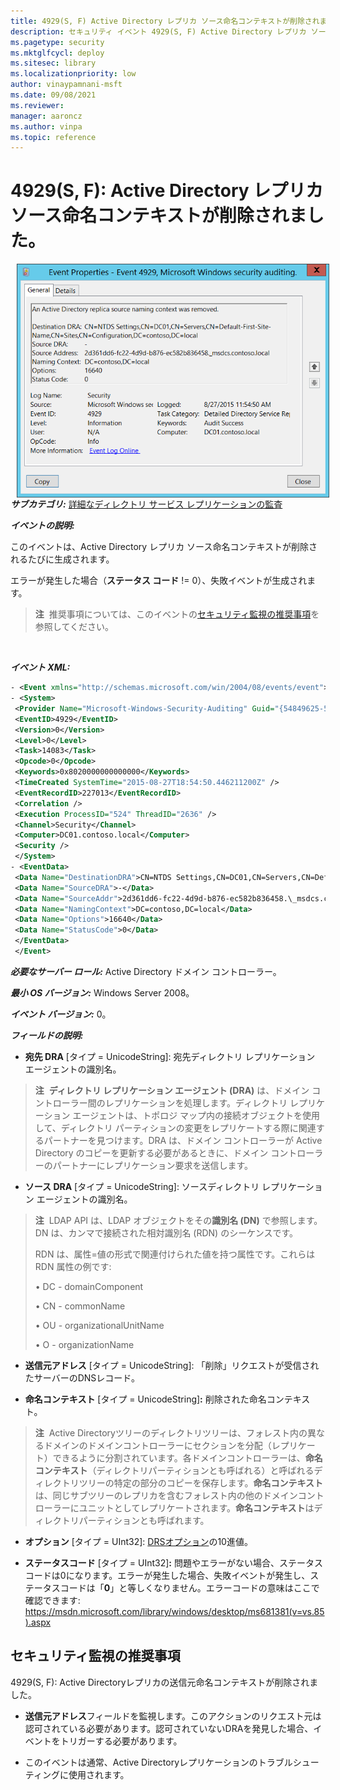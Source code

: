 ```yaml
---
title: 4929(S, F) Active Directory レプリカ ソース命名コンテキストが削除されました。
description: セキュリティ イベント 4929(S, F) Active Directory レプリカ ソース命名コンテキストが削除されましたについて説明します。
ms.pagetype: security
ms.mktglfcycl: deploy
ms.sitesec: library
ms.localizationpriority: low
author: vinaypamnani-msft
ms.date: 09/08/2021
ms.reviewer: 
manager: aaroncz
ms.author: vinpa
ms.topic: reference
---
```


# 4929(S, F): Active Directory レプリカ ソース命名コンテキストが削除されました。

<img src="images/event-4929.png" alt="Event 4929 illustration" width="500" height="374" hspace="10" align="left" />

***サブカテゴリ:***&nbsp;[詳細なディレクトリ サービス レプリケーションの監査](audit-detailed-directory-service-replication.md)

***イベントの説明:***

このイベントは、Active Directory レプリカ ソース命名コンテキストが削除されるたびに生成されます。

エラーが発生した場合（**ステータス コード** != 0）、失敗イベントが生成されます。

> **注**&nbsp;&nbsp;推奨事項については、このイベントの[セキュリティ監視の推奨事項](#security-monitoring-recommendations)を参照してください。

<br clear="all">

***イベント XML:***
```xml
- <Event xmlns="http://schemas.microsoft.com/win/2004/08/events/event">
- <System>
 <Provider Name="Microsoft-Windows-Security-Auditing" Guid="{54849625-5478-4994-A5BA-3E3B0328C30D}" /> 
 <EventID>4929</EventID> 
 <Version>0</Version> 
 <Level>0</Level> 
 <Task>14083</Task> 
 <Opcode>0</Opcode> 
 <Keywords>0x8020000000000000</Keywords> 
 <TimeCreated SystemTime="2015-08-27T18:54:50.446211200Z" /> 
 <EventRecordID>227013</EventRecordID> 
 <Correlation /> 
 <Execution ProcessID="524" ThreadID="2636" /> 
 <Channel>Security</Channel> 
 <Computer>DC01.contoso.local</Computer> 
 <Security /> 
 </System>
- <EventData>
 <Data Name="DestinationDRA">CN=NTDS Settings,CN=DC01,CN=Servers,CN=Default-First-Site-Name,CN=Sites,CN=Configuration,DC=contoso,DC=local</Data> 
 <Data Name="SourceDRA">-</Data> 
 <Data Name="SourceAddr">2d361dd6-fc22-4d9d-b876-ec582b836458.\_msdcs.contoso.local</Data> 
 <Data Name="NamingContext">DC=contoso,DC=local</Data> 
 <Data Name="Options">16640</Data> 
 <Data Name="StatusCode">0</Data> 
 </EventData>
 </Event>
```

***必要なサーバー ロール:*** Active Directory ドメイン コントローラー。

***最小 OS バージョン:*** Windows Server 2008。

***イベント バージョン:*** 0。

***フィールドの説明:***

-   **宛先 DRA** \[タイプ = UnicodeString\]: 宛先ディレクトリ レプリケーション エージェントの識別名。

> **注**&nbsp;&nbsp;**ディレクトリ レプリケーション エージェント (DRA)** は、ドメイン コントローラー間のレプリケーションを処理します。ディレクトリ レプリケーション エージェントは、トポロジ マップ内の接続オブジェクトを使用して、ディレクトリ パーティションの変更をレプリケートする際に関連するパートナーを見つけます。DRA は、ドメイン コントローラーが Active Directory のコピーを更新する必要があるときに、ドメイン コントローラーのパートナーにレプリケーション要求を送信します。

-   **ソース DRA** \[タイプ = UnicodeString\]: ソースディレクトリ レプリケーション エージェントの識別名。

> **注**&nbsp;&nbsp;LDAP API は、LDAP オブジェクトをその**識別名 (DN)** で参照します。DN は、カンマで接続された相対識別名 (RDN) のシーケンスです。
> 
> RDN は、属性=値の形式で関連付けられた値を持つ属性です。これらは RDN 属性の例です:
> 
> • DC - domainComponent
> 
> • CN - commonName
> 
> • OU - organizationalUnitName
> 
> • O - organizationName

-   **送信元アドレス** \[タイプ = UnicodeString\]: 「削除」リクエストが受信されたサーバーのDNSレコード。

-   **命名コンテキスト** \[タイプ = UnicodeString\]**:** 削除された命名コンテキスト。

> **注**&nbsp;&nbsp;Active Directoryツリーのディレクトリツリーは、フォレスト内の異なるドメインのドメインコントローラーにセクションを分配（レプリケート）できるように分割されています。各ドメインコントローラーは、**命名コンテキスト**（ディレクトリパーティションとも呼ばれる）と呼ばれるディレクトリツリーの特定の部分のコピーを保存します。**命名コンテキスト**は、同じサブツリーのレプリカを含むフォレスト内の他のドメインコントローラーにユニットとしてレプリケートされます。**命名コンテキスト**はディレクトリパーティションとも呼ばれます。

-   **オプション** \[タイプ = UInt32\]: [DRSオプション](/openspecs/windows_protocols/ms-drsr/ac9c8a11-cd46-4080-acbf-9faa86344030)の10進値。

-   **ステータスコード** \[タイプ = UInt32\]**:** 問題やエラーがない場合、ステータスコードは0になります。エラーが発生した場合、失敗イベントが発生し、ステータスコードは「**0**」と等しくなりません。エラーコードの意味はここで確認できます: <https://msdn.microsoft.com/library/windows/desktop/ms681381(v=vs.85).aspx>

## セキュリティ監視の推奨事項

4929(S, F): Active Directoryレプリカの送信元命名コンテキストが削除されました。

-   **送信元アドレス**フィールドを監視します。このアクションのリクエスト元は認可されている必要があります。認可されていないDRAを発見した場合、イベントをトリガーする必要があります。

-   このイベントは通常、Active Directoryレプリケーションのトラブルシューティングに使用されます。
